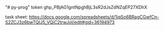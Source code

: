 "# py-prog" 
token 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

task sheet: https://docs.google.com/spreadsheets/d/1iqSo6BRagCGwfCn-S2ZCJ3z6bwTQIJ5_VQiC2trwJoI/edit#gid=36194973
